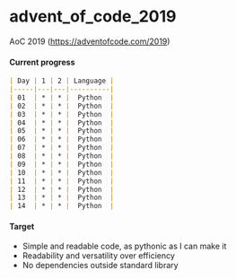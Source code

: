 # advent_of_code_2019
AoC 2019 (https://adventofcode.com/2019)

#### Current progress


```markdown
| Day | 1 | 2 | Language |
|-----|---|---|----------|
| 01  | * | * |  Python  |
| 02  | * | * |  Python  |
| 03  | * | * |  Python  |
| 04  | * | * |  Python  |
| 05  | * | * |  Python  |
| 06  | * | * |  Python  |
| 07  | * | * |  Python  |
| 08  | * | * |  Python  |
| 09  | * | * |  Python  |
| 10  | * | * |  Python  |
| 11  | * | * |  Python  |
| 12  | * | * |  Python  |
| 13  | * | * |  Python  |
| 14  | * | * |  Python  |
```


#### Target
* Simple and readable code, as pythonic as I can make it
* Readability and versatility over efficiency
* No dependencies outside standard library